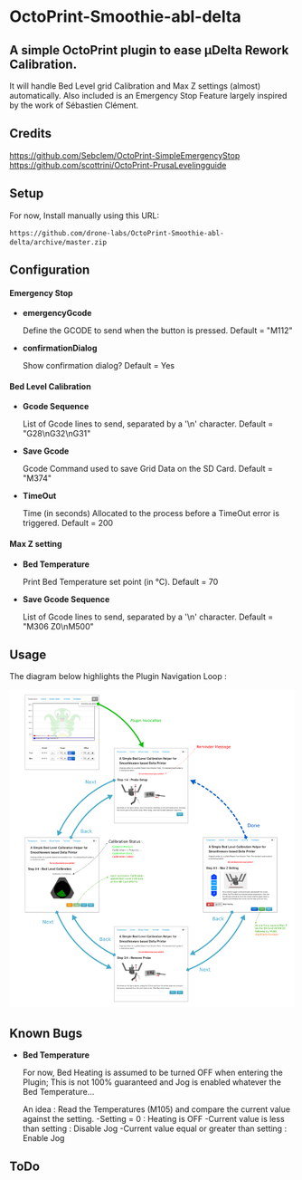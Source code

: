 # OctoPrint-Smoothie-abl-delta
## A simple OctoPrint plugin to ease µDelta Rework Calibration.
It will handle Bed Level grid Calibration and Max Z settings (almost) automatically. 
Also included is an Emergency Stop Feature largely inspired by the work of Sébastien
Clément. 

## Credits
https://github.com/Sebclem/OctoPrint-SimpleEmergencyStop 
https://github.com/scottrini/OctoPrint-PrusaLevelingguide

## Setup

For now, Install manually using this URL:

    https://github.com/drone-labs/OctoPrint-Smoothie-abl-delta/archive/master.zip

## Configuration

#### Emergency Stop

- **emergencyGcode**

    Define the GCODE to send when the button is pressed.
    Default = "M112"
    
- **confirmationDialog**

    Show confirmation dialog?
    Default = Yes

#### Bed Level Calibration

- **Gcode Sequence**

    List of Gcode lines to send, separated by  a '\n' character.
    Default = "G28\nG32\nG31"

- **Save Gcode**

    Gcode Command used to save Grid Data on the SD Card.
    Default = "M374"

- **TimeOut**

    Time (in seconds) Allocated to the process before a TimeOut error is triggered.
    Default = 200

#### Max Z setting

- **Bed Temperature**

    Print Bed Temperature set point (in °C).
    Default = 70

- **Save Gcode Sequence**

    List of Gcode lines to send, separated by  a '\n' character.
    Default = "M306 Z0\nM500"

## Usage

<!-- html comment are not escaped... -->
The diagram below highlights the Plugin Navigation Loop :

![Navigation](Images/usage.png)

## Known Bugs

- **Bed Temperature**

    For now, Bed Heating is assumed to be turned OFF when entering the Plugin;
    This is not 100% guaranteed and Jog is enabled whatever the Bed Temperature...
    
    An idea : Read the Temperatures (M105) and compare the current value against
    the setting.
    -Setting = 0 : Heating is OFF
    -Current value is less than setting : Disable Jog
    -Current value equal or greater than setting : Enable Jog
    
## ToDo


